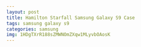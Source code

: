 ```yaml
---
layout: post
title: Hamilton Starfall Samsung Galaxy S9 Case
tags: samsung galaxy s9
categories: samsung
img: 1HDgTXrR188sZMWNOmZXqw1MLyvbOAosK
---
```

